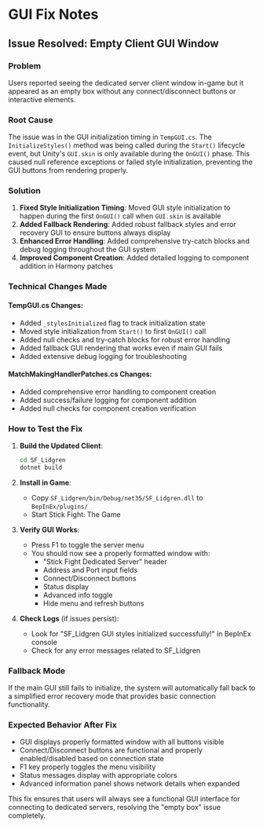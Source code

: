 # GUI Fix Notes

## Issue Resolved: Empty Client GUI Window

### Problem
Users reported seeing the dedicated server client window in-game but it appeared as an empty box without any connect/disconnect buttons or interactive elements.

### Root Cause
The issue was in the GUI initialization timing in `TempGUI.cs`. The `InitializeStyles()` method was being called during the `Start()` lifecycle event, but Unity's `GUI.skin` is only available during the `OnGUI()` phase. This caused null reference exceptions or failed style initialization, preventing the GUI buttons from rendering properly.

### Solution
1. **Fixed Style Initialization Timing**: Moved GUI style initialization to happen during the first `OnGUI()` call when `GUI.skin` is available
2. **Added Fallback Rendering**: Added robust fallback styles and error recovery GUI to ensure buttons always display
3. **Enhanced Error Handling**: Added comprehensive try-catch blocks and debug logging throughout the GUI system
4. **Improved Component Creation**: Added detailed logging to component addition in Harmony patches

### Technical Changes Made

#### TempGUI.cs Changes:
- Added `_stylesInitialized` flag to track initialization state
- Moved style initialization from `Start()` to first `OnGUI()` call
- Added null checks and try-catch blocks for robust error handling
- Added fallback GUI rendering that works even if main GUI fails
- Added extensive debug logging for troubleshooting

#### MatchMakingHandlerPatches.cs Changes:
- Added comprehensive error handling to component creation
- Added success/failure logging for component addition
- Added null checks for component creation verification

### How to Test the Fix

1. **Build the Updated Client**:
   ```bash
   cd SF_Lidgren
   dotnet build
   ```

2. **Install in Game**:
   - Copy `SF_Lidgren/bin/Debug/net35/SF_Lidgren.dll` to `BepInEx/plugins/`
   - Start Stick Fight: The Game

3. **Verify GUI Works**:
   - Press F1 to toggle the server menu
   - You should now see a properly formatted window with:
     - "Stick Fight Dedicated Server" header
     - Address and Port input fields
     - Connect/Disconnect buttons
     - Status display
     - Advanced info toggle
     - Hide menu and refresh buttons

4. **Check Logs** (if issues persist):
   - Look for "SF_Lidgren GUI styles initialized successfully!" in BepInEx console
   - Check for any error messages related to SF_Lidgren

### Fallback Mode
If the main GUI still fails to initialize, the system will automatically fall back to a simplified error recovery mode that provides basic connection functionality.

### Expected Behavior After Fix
- GUI displays properly formatted window with all buttons visible
- Connect/Disconnect buttons are functional and properly enabled/disabled based on connection state
- F1 key properly toggles the menu visibility
- Status messages display with appropriate colors
- Advanced information panel shows network details when expanded

This fix ensures that users will always see a functional GUI interface for connecting to dedicated servers, resolving the "empty box" issue completely.